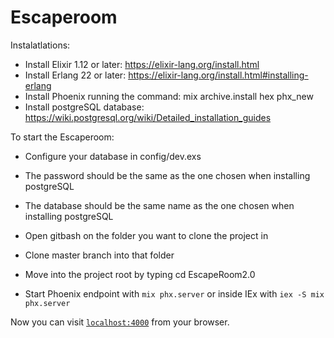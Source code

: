 # Escaperoom
Instalatlations:
  * Install Elixir 1.12 or later: https://elixir-lang.org/install.html
  * Install Erlang 22 or later: https://elixir-lang.org/install.html#installing-erlang
  * Install Phoenix running the command: mix archive.install hex phx_new
  * Install postgreSQL database: https://wiki.postgresql.org/wiki/Detailed_installation_guides
  

To start the Escaperoom:

  * Configure your database in config/dev.exs
  * The password should be the same as the one chosen when installing postgreSQL
  * The database should be the same name as the one chosen when installing postgreSQL
  
  * Open gitbash on the folder you want to clone the project in
  * Clone master branch into that folder
  * Move into the project root by typing cd EscapeRoom2.0
  * Start Phoenix endpoint with `mix phx.server` or inside IEx with `iex -S mix phx.server`

Now you can visit [`localhost:4000`](http://localhost:4000) from your browser.


